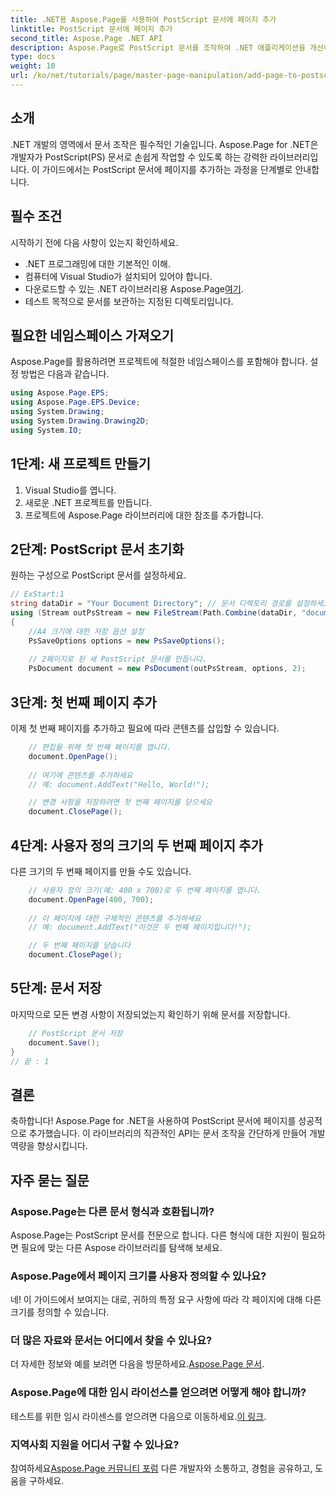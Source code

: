 ```yaml
---
title: .NET용 Aspose.Page를 사용하여 PostScript 문서에 페이지 추가
linktitle: PostScript 문서에 페이지 추가
second_title: Aspose.Page .NET API
description: Aspose.Page로 PostScript 문서를 조작하여 .NET 애플리케이션을 개선하는 방법을 알아보세요. 이 단계별 가이드는 문서를 초기화하는 방법에 대한 명확한 지침을 제공합니다.
type: docs
weight: 10
url: /ko/net/tutorials/page/master-page-manipulation/add-page-to-postscript-document/
---
```

## 소개

.NET 개발의 영역에서 문서 조작은 필수적인 기술입니다. Aspose.Page for .NET은 개발자가 PostScript(PS) 문서로 손쉽게 작업할 수 있도록 하는 강력한 라이브러리입니다. 이 가이드에서는 PostScript 문서에 페이지를 추가하는 과정을 단계별로 안내합니다.

## 필수 조건

시작하기 전에 다음 사항이 있는지 확인하세요.

- .NET 프로그래밍에 대한 기본적인 이해.
- 컴퓨터에 Visual Studio가 설치되어 있어야 합니다.
-  다운로드할 수 있는 .NET 라이브러리용 Aspose.Page[여기](https://releases.aspose.com/page/net/).
- 테스트 목적으로 문서를 보관하는 지정된 디렉토리입니다.

## 필요한 네임스페이스 가져오기

Aspose.Page를 활용하려면 프로젝트에 적절한 네임스페이스를 포함해야 합니다. 설정 방법은 다음과 같습니다.

```csharp
using Aspose.Page.EPS;
using Aspose.Page.EPS.Device;
using System.Drawing;
using System.Drawing.Drawing2D;
using System.IO;
```

## 1단계: 새 프로젝트 만들기

1. Visual Studio를 엽니다.
2. 새로운 .NET 프로젝트를 만듭니다.
3. 프로젝트에 Aspose.Page 라이브러리에 대한 참조를 추가합니다.

## 2단계: PostScript 문서 초기화

원하는 구성으로 PostScript 문서를 설정하세요.

```csharp
// ExStart:1
string dataDir = "Your Document Directory"; // 문서 디렉토리 경로를 설정하세요
using (Stream outPsStream = new FileStream(Path.Combine(dataDir, "document1.ps"), FileMode.Create))
{
    //A4 크기에 대한 저장 옵션 설정
    PsSaveOptions options = new PsSaveOptions();
    
    // 2페이지로 된 새 PostScript 문서를 만듭니다.
    PsDocument document = new PsDocument(outPsStream, options, 2);
```

## 3단계: 첫 번째 페이지 추가

이제 첫 번째 페이지를 추가하고 필요에 따라 콘텐츠를 삽입할 수 있습니다.

```csharp
    // 편집을 위해 첫 번째 페이지를 엽니다.
    document.OpenPage();
    
    // 여기에 콘텐츠를 추가하세요
    // 예: document.AddText("Hello, World!");

    // 변경 사항을 저장하려면 첫 번째 페이지를 닫으세요
    document.ClosePage();
```

## 4단계: 사용자 정의 크기의 두 번째 페이지 추가

다른 크기의 두 번째 페이지를 만들 수도 있습니다.

```csharp
    // 사용자 정의 크기(예: 400 x 700)로 두 번째 페이지를 엽니다.
    document.OpenPage(400, 700);
    
    // 이 페이지에 대한 구체적인 콘텐츠를 추가하세요
    // 예: document.AddText("이것은 두 번째 페이지입니다!");

    // 두 번째 페이지를 닫습니다
    document.ClosePage();
```

## 5단계: 문서 저장

마지막으로 모든 변경 사항이 저장되었는지 확인하기 위해 문서를 저장합니다.

```csharp
    // PostScript 문서 저장
    document.Save();
}
// 끝 : 1
```

## 결론

축하합니다! Aspose.Page for .NET을 사용하여 PostScript 문서에 페이지를 성공적으로 추가했습니다. 이 라이브러리의 직관적인 API는 문서 조작을 간단하게 만들어 개발 역량을 향상시킵니다.

## 자주 묻는 질문

### Aspose.Page는 다른 문서 형식과 호환됩니까?  
Aspose.Page는 PostScript 문서를 전문으로 합니다. 다른 형식에 대한 지원이 필요하면 필요에 맞는 다른 Aspose 라이브러리를 탐색해 보세요.

### Aspose.Page에서 페이지 크기를 사용자 정의할 수 있나요?  
네! 이 가이드에서 보여지는 대로, 귀하의 특정 요구 사항에 따라 각 페이지에 대해 다른 크기를 정의할 수 있습니다.

### 더 많은 자료와 문서는 어디에서 찾을 수 있나요?  
 더 자세한 정보와 예를 보려면 다음을 방문하세요.[Aspose.Page 문서](https://reference.aspose.com/page/net/).

### Aspose.Page에 대한 임시 라이선스를 얻으려면 어떻게 해야 합니까?  
 테스트를 위한 임시 라이센스를 얻으려면 다음으로 이동하세요.[이 링크](https://purchase.conholdate.com/temporary-license/).

### 지역사회 지원을 어디서 구할 수 있나요?  
 참여하세요[Aspose.Page 커뮤니티 포럼](https://forum.aspose.com/c/page/39) 다른 개발자와 소통하고, 경험을 공유하고, 도움을 구하세요.